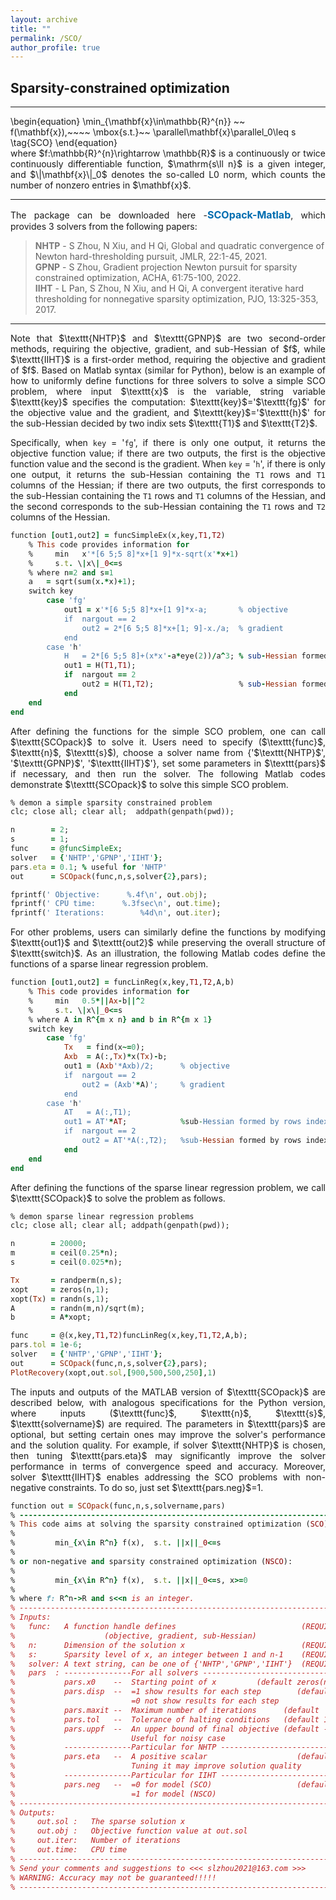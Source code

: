 ```yaml
---
layout: archive
title: ""   
permalink: /SCO/
author_profile: true
---
```


<style>
a:link {
  text-decoration: none;
}

a:visited {
  text-decoration: none;
}

a:hover {
  text-decoration: underline;
}

a:active {
  text-decoration: underline;
}
</style>

 
## Sparsity-constrained optimization
---

<p style="line-height: 1;"></p>
\begin{equation}
\min_{\mathbf{x}\in\mathbb{R}^{n}} ~~  f(\mathbf{x}),~~~~ \mbox{s.t.}~~ \parallel\mathbf{x}\parallel_0\leq s  \tag{SCO}
\end{equation}

<div style="text-align:justify;">
where  $f:\mathbb{R}^{n}\rightarrow \mathbb{R}$ is a continuously or twice continuously differentiable function, $\mathrm{s\ll n}$ is a given integer, and $\|\mathbf{x}\|_0$ denotes the so-called L0 norm, which counts the number of nonzero entries in $\mathbf{x}$.
</div>
 

---
<div style="text-align:justify;"> 
The package can be downloaded here -<a style="font-size: 16px; font-weight: bold;color:#006DB0" href="\files\SCOpack-Matlab.zip" target="_blank">SCOpack-Matlab</a>,
which provides 3 solvers from the following papers:
</div>

> <b style="font-size:14px;color:#777777">NHTP</b> - <span style="font-size: 14px"> S Zhou, N Xiu, and H Qi, Global and quadratic convergence of Newton hard-thresholding pursuit, JMLR, 22:1-45, 2021. </span>
<br><b style="font-size:14px;color:#777777">GPNP</b> - <span style="font-size: 14px"> S Zhou, Gradient projection Newton pursuit for sparsity constrained optimization, ACHA, 61:75-100, 2022. </span>
<br><b style="font-size:14px;color:#777777">IIHT</b> - <span style="font-size: 14px"> L Pan, S Zhou, N Xiu, and H Qi, A convergent iterative hard thresholding for nonnegative sparsity optimization, PJO, 13:325-353, 2017. </span>

---
<div style="text-align:justify;">  
Note that $\texttt{NHTP}$ and $\texttt{GPNP}$ are two second-order methods, requiring the objective, gradient, and sub-Hessian of $f$, while $\texttt{IIHT}$ is a first-order method, requiring the objective and gradient of $f$. Based on Matlab syntax (similar for Python), below is an example of how to uniformly define functions for three solvers to solve a simple SCO problem, where input $\texttt{x}$ is the variable, string variable $\texttt{key}$ specifies the computation: $\texttt{key}$='$\texttt{fg}$' for the objective value and the gradient, and $\texttt{key}$='$\texttt{h}$' for the sub-Hessian decided by two indix sets $\texttt{T1}$ and $\texttt{T2}$. 

Specifically, when $\texttt{key}$ = '$\texttt{fg}$', if there is only one output, it returns the objective function value; if there are two outputs, the first is the objective function value and the second is the gradient. When $\texttt{key}$ = '$\texttt{h}$', if there is only one output, it returns the sub-Hessian containing the $\texttt{T1}$ rows and $\texttt{T1}$ columns of the Hessian; if there are two outputs, the first corresponds to the sub-Hessian containing the $\texttt{T1}$ rows and $\texttt{T1}$ columns of the Hessian, and the second corresponds to the sub-Hessian containing the $\texttt{T1}$ rows and $\texttt{T2}$ columns of the Hessian.
</div>
<p style="line-height: 1;"></p>

```ruby
function [out1,out2] = funcSimpleEx(x,key,T1,T2)
    % This code provides information for
    %     min   x'*[6 5;5 8]*x+[1 9]*x-sqrt(x'*x+1) 
    %     s.t. \|x\|_0<=s
    % where n=2 and s=1   
    a   = sqrt(sum(x.*x)+1);
    switch key
        case 'fg'    
            out1 = x'*[6 5;5 8]*x+[1 9]*x-a;       % objective
            if  nargout == 2 
                out2 = 2*[6 5;5 8]*x+[1; 9]-x./a;  % gradient
            end
        case 'h'
            H   = 2*[6 5;5 8]+(x*x'-a*eye(2))/a^3; % sub-Hessian formed by rows indexed by T1 and columns indexed by T1
            out1 = H(T1,T1);
            if  nargout == 2 
                out2 = H(T1,T2);                   % sub-Hessian formed by rows indexed by T1 and columns indexed by T2
            end
    end
end
```

<div style="text-align:justify;">
After defining the functions for the simple SCO problem, one can call $\texttt{SCOpack}$ to solve it. Users need to specify ($\texttt{func}$, $\texttt{n}$, $\texttt{s}$), choose a solver name from  {'$\texttt{NHTP}$', '$\texttt{GPNP}$', '$\texttt{IIHT}$'}, set some parameters in $\texttt{pars}$ if necessary, and then run the solver. The following Matlab codes demonstrate $\texttt{SCOpack}$ to solve this simple SCO problem.
</div>
<p style="line-height: 1;"></p>

```ruby
% demon a simple sparsity constrained problem
clc; close all; clear all;  addpath(genpath(pwd));

n        = 2;
s        = 1; 
func     = @funcSimpleEx;
solver   = {'NHTP','GPNP','IIHT'};
pars.eta = 0.1; % useful for 'NHTP'
out      = SCOpack(func,n,s,solver{2},pars); 

fprintf(' Objective:      %.4f\n', out.obj); 
fprintf(' CPU time:      %.3fsec\n', out.time);
fprintf(' Iterations:        %4d\n', out.iter);
```

<div style="text-align:justify;">
For other problems, users can similarly define the functions by modifying $\texttt{out1}$ and $\texttt{out2}$ while preserving the overall structure of $\texttt{switch}$. As an illustration, the following Matlab codes define the functions of a sparse linear regression problem.
</div>
<p style="line-height: 1;"></p>

```ruby
function [out1,out2] = funcLinReg(x,key,T1,T2,A,b)
    % This code provides information for
    %     min   0.5*||Ax-b||^2 
    %     s.t. \|x\|_0<=s
    % where A in R^{m x n} and b in R^{m x 1}    
    switch key
        case 'fg'
            Tx   = find(x~=0);
            Axb  = A(:,Tx)*x(Tx)-b;
            out1 = (Axb'*Axb)/2;      % objective 
            if  nargout == 2 
                out2 = (Axb'*A)';     % gradient 
            end
        case 'h'        
            AT   = A(:,T1); 
            out1 = AT'*AT;            %sub-Hessian formed by rows indexed by T1 and columns indexed by T1   
            if  nargout == 2
                out2 = AT'*A(:,T2);   %sub-Hessian formed by rows indexed by T1 and columns indexed by T2
            end       
    end
end
```
<div style="text-align:justify;">
After defining the functions of the sparse linear regression problem, we call $\texttt{SCOpack}$ to solve the problem as follows.
</div>
<p style="line-height: 1;"></p>

```ruby
% demon sparse linear regression problems 
clc; close all; clear all; addpath(genpath(pwd));

n        = 20000;  
m        = ceil(0.25*n); 
s        = ceil(0.025*n);

Tx       = randperm(n,s);  
xopt     = zeros(n,1);  
xopt(Tx) = randn(s,1); 
A        = randn(m,n)/sqrt(m); 
b        = A*xopt;  

func     = @(x,key,T1,T2)funcLinReg(x,key,T1,T2,A,b);
pars.tol = 1e-6;
solver   = {'NHTP','GPNP','IIHT'};
out      = SCOpack(func,n,s,solver{2},pars);
PlotRecovery(xopt,out.sol,[900,500,500,250],1)
```

<div style="text-align:justify;">
The inputs and outputs of the MATLAB version of $\texttt{SCOpack}$ are described below, with analogous specifications for the Python version, where inputs ($\texttt{func}$, $\texttt{n}$, $\texttt{s}$, $\texttt{solvername}$) are required. The parameters in $\texttt{pars}$ are optional, but setting certain ones may improve the solver's performance and the solution quality. For example, if solver $\texttt{NHTP}$ is chosen, then tuning $\texttt{pars.eta}$ may significantly improve the solver performance in terms of convergence speed and accuracy. Moreover, solver $\texttt{IIHT}$ enables addressing the SCO problems with non-negative constraints. To do so, just set $\texttt{pars.neg}$=1. 
</div>

<p style="line-height: 1;"></p>

```ruby
function out = SCOpack(func,n,s,solvername,pars)
% -------------------------------------------------------------------------
% This code aims at solving the sparsity constrained optimization (SCO),
%
%         min_{x\in R^n} f(x),  s.t. ||x||_0<=s
%
% or non-negative and sparsity constrained optimization (NSCO):
%
%         min_{x\in R^n} f(x),  s.t. ||x||_0<=s, x>=0 
%
% where f: R^n->R and s<<n is an integer.
% -------------------------------------------------------------------------
% Inputs:
%   func:   A function handle defines                            (REQUIRED)
%                    (objective, gradient, sub-Hessian)
%   n:      Dimension of the solution x                          (REQUIRED)
%   s:      Sparsity level of x, an integer between 1 and n-1    (REQUIRED)
%   solver: A text string, can be one of {'NHTP','GPNP','IIHT'}  (REQUIRED)
%   pars  : ---------------For all solvers --------------------------------
%           pars.x0    --  Starting point of x         (default zeros(n,1))
%           pars.disp  --  =1 show results for each step        (default 1)
%                          =0 not show results for each step
%           pars.maxit --  Maximum number of iterations      (default  2e3) 
%           pars.tol   --  Tolerance of halting conditions   (default 1e-6)
%           pars.uppf  --  An upper bound of final objective (default -Inf)
%                          Useful for noisy case
%           ---------------Particular for NHTP ----------------------------
%           pars.eta   --  A positive scalar                    (default 1)  
%                          Tuning it may improve solution quality 
%           ---------------Particular for IIHT ----------------------------
%           pars.neg   --  =0 for model (SCO)                   (default 1)
%                          =1 for model (NSCO)
% -------------------------------------------------------------------------
% Outputs:
%     out.sol :   The sparse solution x
%     out.obj :   Objective function value at out.sol 
%     out.iter:   Number of iterations
%     out.time:   CPU time
% -------------------------------------------------------------------------
% Send your comments and suggestions to <<< slzhou2021@163.com >>>   
% WARNING: Accuracy may not be guaranteed!!!!!  
% -------------------------------------------------------------------------
```
